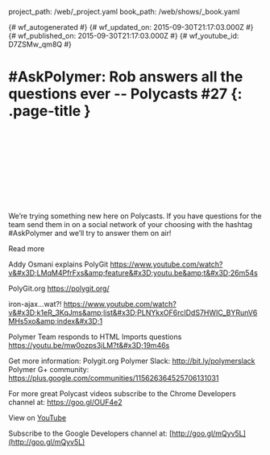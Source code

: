 project_path: /web/_project.yaml
book_path: /web/shows/_book.yaml

{# wf_autogenerated #}
{# wf_updated_on: 2015-09-30T21:17:03.000Z #}
{# wf_published_on: 2015-09-30T21:17:03.000Z #}
{# wf_youtube_id: D7ZSMw_qm8Q #}

# #AskPolymer: Rob answers all the questions ever -- Polycasts #27 {: .page-title }


<div class="video-wrapper">
  <iframe class="devsite-embedded-youtube-video" data-video-id="D7ZSMw_qm8Q"
          data-autohide="1" data-showinfo="0" frameborder="0" allowfullscreen>
  </iframe>
</div>

We’re trying something new here on Polycasts. If you have questions for the team send them in on a social network of your choosing with the hashtag #AskPolymer and we’ll try to answer them on air!

Read more

Addy Osmani explains PolyGit
https://www.youtube.com/watch?v&#x3D;LMqM4PfrFxs&amp;feature&#x3D;youtu.be&amp;t&#x3D;26m54s

PolyGit.org
https://polygit.org/

iron-ajax...wat?!
https://www.youtube.com/watch?v&#x3D;k1eR_3KqJms&amp;list&#x3D;PLNYkxOF6rcIDdS7HWIC_BYRunV6MHs5xo&amp;index&#x3D;1

Polymer Team responds to HTML Imports questions
https://youtu.be/mw0ozps3jLM?t&#x3D;19m46s

Get more information:
Polygit.org
Polymer Slack: http://bit.ly/polymerslack
Polymer G+ community: https://plus.google.com/communities/115626364525706131031

For more great Polycast videos subscribe to the Chrome Developers channel at: https://goo.gl/OUF4e2

View on [YouTube](https://youtu.be/D7ZSMw_qm8Q)

Subscribe to the Google Developers channel at: [http://goo.gl/mQyv5L](http://goo.gl/mQyv5L)
